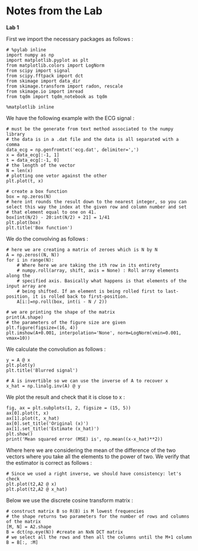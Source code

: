  # Notes from the Lab
 
 **Lab 1**
 
 First we import the necessary packages as follows :
 
 ```
 # %pylab inline
import numpy as np
import matplotlib.pyplot as plt
from matplotlib.colors import LogNorm
from scipy import signal
from scipy.fftpack import dct
from skimage import data_dir
from skimage.transform import radon, rescale
from skimage.io import imread
from tqdm import tqdm_notebook as tqdm

%matplotlib inline
```

We have the following example with the ECG signal :

```
# must be the generate from text method associated to the numpy library
# the data is in a .dat file and the data is all separated with a comma 
data_ecg = np.genfromtxt('ecg.dat', delimiter=',')
x = data_ecg[:-1, 1] 
t = data_ecg[:-1, 0]
# the length of the vector 
N = len(x)
# plotting one vetor against the other 
plt.plot(t, x)

# create a box function
box = np.zeros(N)
# here int rounds the result down to the nearest integer, so you can select this way the index at the given row and column number and set
# that element equal to one on 41.
box[int(N/2) - 20:int(N/2) + 21] = 1/41
plt.plot(box)
plt.title('Box function')
```

We do the convolving as follows :

```
# here we are creating a matrix of zeroes which is N by N 
A = np.zeros((N, N))
for i in range(N):
    # Where here we are taking the ith row in its entirety 
    # numpy.roll(array, shift, axis = None) : Roll array elements along the 
    # specified axis. Basically what happens is that elements of the input array are 
    # being shifted. If an element is being rolled first to last-position, it is rolled back to first-position.
    A[i:]=np.roll(box, int(i - N / 2))

# we are printing the shape of the matrix 
print(A.shape)
# the parameters of the figure size are given 
plt.figure(figsize=(16, 4))
plt.imshow(A+0.001, interpolation='None', norm=LogNorm(vmin=0.001, vmax=10))
```

We calculate the convolution as follows :

```
y = A @ x
plt.plot(y)
plt.title('Blurred signal')

# A is invertible so we can use the inverse of A to recover x
x_hat = np.linalg.inv(A) @ y
```
We plot the result and check that it is close to x :

```
fig, ax = plt.subplots(1, 2, figsize = (15, 5))
ax[0].plot(t, x)
ax[1].plot(t, x_hat)
ax[0].set_title('Original (x)')
ax[1].set_title('Estimate (x_hat)')
plt.show()
print('Mean squared error (MSE) is', np.mean((x-x_hat)**2))
```
Where here we are considering the mean of the difference of the two vectors where you take all the elements to the power of two. We verify that the estimator is correct as follows :

```
# Since we used a right inverse, we should have consistency: let's check
plt.plot(t2,A2 @ x)
plt.plot(t2,A2 @ x_hat)
```
Below we use the discrete cosine transform matrix :

```
# construct matrix B so R(B) is M lowest frequencies 
# the shape returns two parameters for the number of rows and columns of the matrix 
[M, N] = A2.shape
B = dct(np.eye(N)) #create an NxN DCT matrix
# we select all the rows and then all the columns until the M+1 column
B = B[:, :M] 
```
